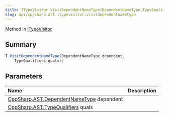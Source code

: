 ```yaml
---
title: ITypeVisitor.VisitDependentNameType(DependentNameType,TypeQualifiers)
slug: api/cppsharp.ast.itypevisitor.visitdependentnametype
---
```

Method in [ITypeVisitor](/api/cppsharp/ast/itypevisitor)

## Summary



```csharp
T VisitDependentNameType(DependentNameType dependent,
    TypeQualifiers quals);
```

## Parameters

|Name|Description|
|:---|:---|
|[CppSharp.AST.DependentNameType](/api/cppsharp/ast/dependentnametype) dependent||
|[CppSharp.AST.TypeQualifiers](/api/cppsharp/ast/typequalifiers) quals||

